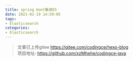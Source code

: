 ```yaml
---
title: spring boot集成ES
date: 2021-01-19 14:59:05
tags:
- Elasticsearch
categories: 
- Elasticsearch
---
```
































>文章已上传gitee https://gitee.com/codingce/hexo-blog   
>项目地址: https://github.com/xzMhehe/codingce-java